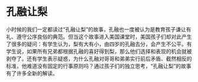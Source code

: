 # 孔融让梨
小时候的我们一定都读过“孔融让梨”的故事，孔融也一度被认为是教育孩子谦让有礼、遵守公序良俗的典范。但当这个故事进入美国课堂时，美国孩子们却对此产生了很多的疑问：有学生认为，梨有大有小，由四岁的孔融去分，会产生不公平。有学生说，如果所有兄弟都根据孔融的喜好得到梨，那么他们选择和表现的机会就被剥夺了。还有学生表示疑惑，为什么孔融对哥哥和弟弟实行前后矛盾、截然相反的标准，他难道没有固定的行事原则吗？通过孩子们的独立思考，“孔融让梨”的故事有了许多全新的解读。



